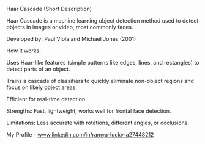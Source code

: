 Haar Cascade (Short Description)

Haar Cascade is a machine learning object detection method used to detect objects in images or video, most commonly faces.

Developed by: Paul Viola and Michael Jones (2001)

How it works:

Uses Haar-like features (simple patterns like edges, lines, and rectangles) to detect parts of an object.

Trains a cascade of classifiers to quickly eliminate non-object regions and focus on likely object areas.

Efficient for real-time detection.

Strengths: Fast, lightweight, works well for frontal face detection.

Limitations: Less accurate with rotations, different angles, or occlusions.

My Profile - www.linkedin.com/in/ramya-lucky-a27448212
